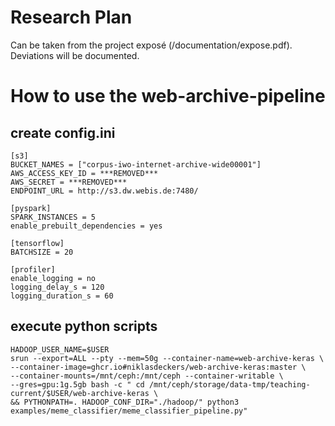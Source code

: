 # Research Plan

Can be taken from the project exposé (/documentation/expose.pdf). Deviations will be documented.

# How to use the web-archive-pipeline
## create config.ini
```
[s3]
BUCKET_NAMES = ["corpus-iwo-internet-archive-wide00001"]
AWS_ACCESS_KEY_ID = ***REMOVED***
AWS_SECRET = ***REMOVED***
ENDPOINT_URL = http://s3.dw.webis.de:7480/

[pyspark]
SPARK_INSTANCES = 5
enable_prebuilt_dependencies = yes

[tensorflow]
BATCHSIZE = 20

[profiler]
enable_logging = no
logging_delay_s = 120
logging_duration_s = 60
```

## execute python scripts
```
HADOOP_USER_NAME=$USER 
srun --export=ALL --pty --mem=50g --container-name=web-archive-keras \
--container-image=ghcr.io#niklasdeckers/web-archive-keras:master \
--container-mounts=/mnt/ceph:/mnt/ceph --container-writable \
--gres=gpu:1g.5gb bash -c " cd /mnt/ceph/storage/data-tmp/teaching-current/$USER/web-archive-keras \
&& PYTHONPATH=. HADOOP_CONF_DIR="./hadoop/" python3 examples/meme_classifier/meme_classifier_pipeline.py"
```
